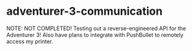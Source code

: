 # adventurer-3-communication
NOTE: NOT COMPLETED! Testing out a reverse-engineered API for the Adventurer 3! Also have plans to integrate with PushBullet to remotely access my printer.
